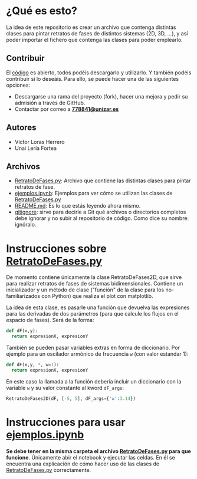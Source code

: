 # ¿Qué es esto?
La idea de este repositorio es crear un archivo que contenga distintas clases para pintar retratos de fases de distintos sistemas (2D, 3D, ...), y así poder importar el fichero que contenga las clases para poder emplearlo.

## Contribuir
El [código](#archivos) es abierto, todos podéis descargarlo y utilizarlo. Y también podéis contribuir si lo deseáis. Para ello, se puede hacer una de las siguientes opciones:
* Descargarse una rama del proyecto (fork), hacer una mejora y pedir su admisión a través de GitHub.
* Contactar por correo a **778841@unizar.es**

## Autores
- Víctor Loras Herrero
- Unai Lería Fortea

## Archivos
- [RetratoDeFases.py](RetratoDeFases.py): Archivo que contiene las distintas clases para pintar retratos de fase.
- [ejemplos.ipynb](ejemplos.ipynb): Ejemplos para ver cómo se utilizan las clases de [RetratoDeFases.py](RetratoDeFases.py)
- [README.md](README.md): Es lo que estás leyendo ahora mismo.
- [gitignore](.gitignore): sirve para decirle a Git qué archivos o directorios completos debe ignorar y no subir al repositorio de código. Como dice su nombre: ignóralo.

# Instrucciones sobre [RetratoDeFases.py](RetratoDeFases.py)
De momento contiene únicamente la clase RetratoDeFases2D, que sirve para realizar retratos de fases de sistemas bidimensionales. Contiene un inicializador y un método de clase ("función" de la clase para los no-familiarizados con Python) que realiza el plot con matplotlib.

La idea de esta clase, es pasarle una función que devuelva las expresiones para las derivadas de dos parámetros (para que calcule los flujos en el espacio de fases). Será de la forma:

```python
def dF(x,y):
  return expresionX, expresionY
```
También se pueden pasar variables extras en forma de diccionario. Por ejemplo para un oscilador armónico de frecuencia `w` (con valor estandar 1):
```python
def dF(x,y, *, w=1):
  return expresionX, expresionY
```
En este caso la llamada a la función debería incluir un diccionario con la variable `w` y su valor constante al kword `dF_args`:
```python
RetratoDeFases2D(dF, [-5, 5], dF_args={'w':3.14})
```
 
 # Instrucciones para usar [ejemplos.ipynb](ejemplos.ipynb)
 **Se debe tener en la misma carpeta el archivo [RetratoDeFases.py](RetratoDeFases.py) para que funcione**. Únicamente abir el notebook y ejecutar las celdas. En él se encuentra una explicación de cómo hacer uso de las clases de [RetratoDeFases.py](RetratoDeFases.py) correctamente.
 
 
